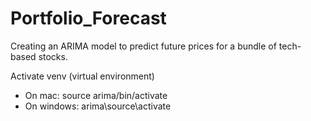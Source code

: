 # Portfolio_Forecast
 Creating an ARIMA model to predict future prices for a bundle of tech-based stocks.

Activate venv (virtual environment)
- On mac: source arima/bin/activate
- On windows: arima\source\activate
